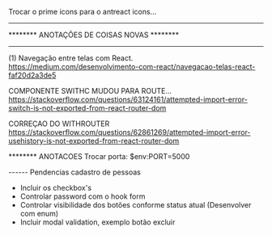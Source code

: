 Trocar o prime icons para o antreact icons...

*****************************************************
********      ANOTAÇÕES DE COISAS NOVAS      ********
*****************************************************

(1) Navegação entre telas com React.
https://medium.com/desenvolvimento-com-react/navegacao-telas-react-faf20d2a3de5

COMPONENTE SWITHC MUDOU PARA ROUTE...
https://stackoverflow.com/questions/63124161/attempted-import-error-switch-is-not-exported-from-react-router-dom

CORREÇAO DO WITHROUTER 
https://stackoverflow.com/questions/62861269/attempted-import-error-usehistory-is-not-exported-from-react-router-dom

******** ANOTACOES
Trocar porta: $env:PORT=5000

------ Pendencias cadastro de pessoas
* Incluir os checkbox's
* Controlar password com o hook form
* Controlar visibilidade dos botões conforme status atual (Desenvolver com enum)
* Incluir modal validation, exemplo botão excluir